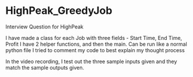 # HighPeak_GreedyJob
Interview Question for HighPeak

I have made a class for each Job with three fields - Start Time, End Time, Profit
I have 2 helper functions, and then the main. Can be run like a normal python file
I tried to comment my code to best explain my thought process

In the video recording, I test out the three sample inputs given and they match the sample outputs given. 

